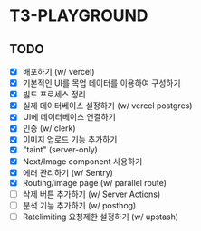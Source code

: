 # T3-PLAYGROUND

## TODO

- [x] 배포하기 (w/ vercel)
- [x] 기본적인 UI를 목업 데이터를 이용하여 구성하기
- [x] 빌드 프로세스 정리
- [x] 실제 데이터베이스 설정하기 (w/ vercel postgres)
- [x] UI에 데이터베이스 연결하기
- [x] 인증 (w/ clerk)
- [x] 이미지 업로드 기능 추가하기
- [x] "taint" (server-only)
- [x] Next/Image component 사용하기
- [x] 에러 관리하기 (w/ Sentry)
- [x] Routing/image page (w/ parallel route)
- [ ] 삭제 버튼 추가하기 (w/ Server Actions)
- [ ] 분석 기능 추가하기 (w/ posthog)
- [ ] Ratelimiting 요청제한 설정하기 (w/ upstash)
